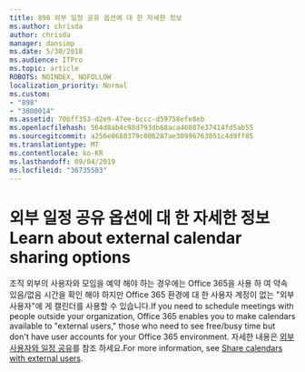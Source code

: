 ```yaml
---
title: 898 외부 일정 공유 옵션에 대 한 자세한 정보
ms.author: chrisda
author: chrisda
manager: dansimp
ms.date: 5/30/2018
ms.audience: ITPro
ms.topic: article
ROBOTS: NOINDEX, NOFOLLOW
localization_priority: Normal
ms.custom:
- "898"
- "3800014"
ms.assetid: 70bff353-d2e9-47ee-bccc-d59758efe8eb
ms.openlocfilehash: 564d8ab4c98d793db68aca46087e37414fd5ab55
ms.sourcegitcommit: a256e8680379c006287ae30996763051c4d9ff85
ms.translationtype: MT
ms.contentlocale: ko-KR
ms.lasthandoff: 09/04/2019
ms.locfileid: "36735503"
---
```

# <a name="learn-about-external-calendar-sharing-options"></a><span data-ttu-id="d5609-102">외부 일정 공유 옵션에 대 한 자세한 정보</span><span class="sxs-lookup"><span data-stu-id="d5609-102">Learn about external calendar sharing options</span></span>

<span data-ttu-id="d5609-103">조직 외부의 사용자와 모임을 예약 해야 하는 경우에는 Office 365을 사용 하 여 약속 있음/없음 시간을 확인 해야 하지만 Office 365 환경에 대 한 사용자 계정이 없는 "외부 사용자"에 게 캘린더를 사용할 수 있습니다.</span><span class="sxs-lookup"><span data-stu-id="d5609-103">If you need to schedule meetings with people outside your organization, Office 365 enables you to make calendars available to "external users," those who need to see free/busy time but don't have user accounts for your Office 365 environment.</span></span> <span data-ttu-id="d5609-104">자세한 내용은 [외부 사용자와 일정 공유](https://docs.microsoft.com/office365/admin/manage/share-calendars-with-external-users)를 참조 하세요.</span><span class="sxs-lookup"><span data-stu-id="d5609-104">For more information, see [Share calendars with external users](https://docs.microsoft.com/office365/admin/manage/share-calendars-with-external-users).</span></span>
